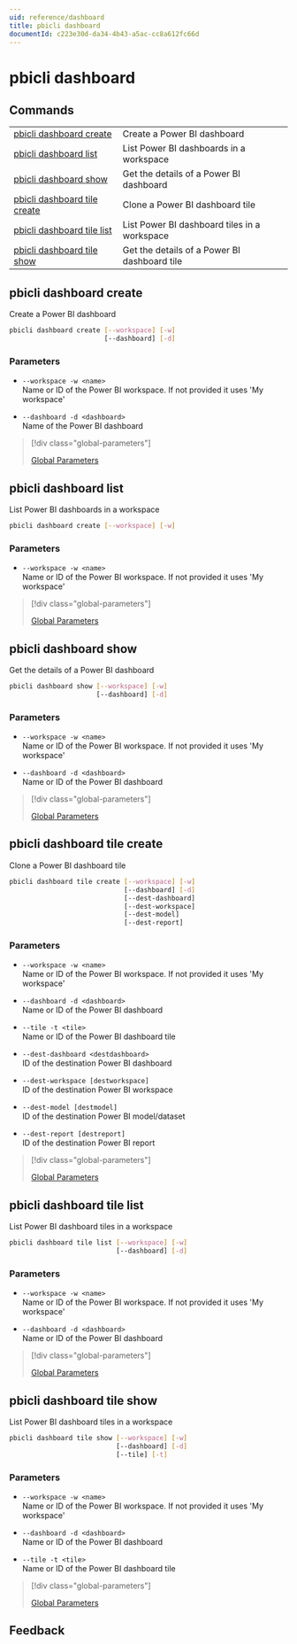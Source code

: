 ```yaml
---
uid: reference/dashboard
title: pbicli dashboard
documentId: c223e30d-da34-4b43-a5ac-cc8a612fc66d
---
```


# pbicli dashboard

## Commands

|                                                               |                                              |
| ------------------------------------------------------------- | -------------------------------------------- |
| [pbicli dashboard create](#pbicli-dashboard-create)           | Create a Power BI dashboard                  |
| [pbicli dashboard list](#pbicli-dashboard-list)               | List Power BI dashboards in a workspace      |
| [pbicli dashboard show](#pbicli-dashboard-show)               | Get the details of a Power BI dashboard      |
| [pbicli dashboard tile create](#pbicli-dashboard-tile-create) | Clone a Power BI dashboard tile              |
| [pbicli dashboard tile list](#pbicli-dashboard-tile-list)     | List Power BI dashboard tiles in a workspace |
| [pbicli dashboard tile show](#pbicli-dashboard-tile-show)     | Get the details of a Power BI dashboard tile |

## pbicli dashboard create

Create a Power BI dashboard

```bash
pbicli dashboard create [--workspace] [-w]
                        [--dashboard] [-d]
```

### Parameters

-   `--workspace -w <name>`<br/>Name or ID of the Power BI workspace. If not provided it uses 'My workspace'

-   `--dashboard -d <dashboard>`<br/>Name of the Power BI dashboard

> [!div class="global-parameters"]
>
> [Global Parameters](xref:global)

## pbicli dashboard list

List Power BI dashboards in a workspace

```bash
pbicli dashboard create [--workspace] [-w]
```

### Parameters

-   `--workspace -w <name>`<br/>Name or ID of the Power BI workspace. If not provided it uses 'My workspace'

> [!div class="global-parameters"]
>
> [Global Parameters](xref:global)

## pbicli dashboard show

Get the details of a Power BI dashboard

```bash
pbicli dashboard show [--workspace] [-w]
                      [--dashboard] [-d]
```

### Parameters

-   `--workspace -w <name>`<br/>Name or ID of the Power BI workspace. If not provided it uses 'My workspace'

-   `--dashboard -d <dashboard>`<br/>Name or ID of the Power BI dashboard

> [!div class="global-parameters"]
>
> [Global Parameters](xref:global)

## pbicli dashboard tile create

Clone a Power BI dashboard tile

```bash
pbicli dashboard tile create [--workspace] [-w]
                             [--dashboard] [-d]
                             [--dest-dashboard]
                             [--dest-workspace]
                             [--dest-model]
                             [--dest-report]
```

### Parameters

-   `--workspace -w <name>`<br/>Name or ID of the Power BI workspace. If not provided it uses 'My workspace'

-   `--dashboard -d <dashboard>`<br/>Name or ID of the Power BI dashboard

-   `--tile -t <tile>`<br/>Name or ID of the Power BI dashboard tile

-   `--dest-dashboard <destdashboard>`<br/>ID of the destination Power BI dashboard

-   `--dest-workspace [destworkspace]`<br/>ID of the destination Power BI workspace

-   `--dest-model [destmodel]`<br/>ID of the destination Power BI model/dataset

-   `--dest-report [destreport]`<br/>ID of the destination Power BI report

> [!div class="global-parameters"]
>
> [Global Parameters](xref:global)

## pbicli dashboard tile list

List Power BI dashboard tiles in a workspace

```bash
pbicli dashboard tile list [--workspace] [-w]
                           [--dashboard] [-d]
```

### Parameters

-   `--workspace -w <name>`<br/>Name or ID of the Power BI workspace. If not provided it uses 'My workspace'

-   `--dashboard -d <dashboard>`<br/>Name or ID of the Power BI dashboard

> [!div class="global-parameters"]
>
> [Global Parameters](xref:global)

## pbicli dashboard tile show

List Power BI dashboard tiles in a workspace

```bash
pbicli dashboard tile show [--workspace] [-w]
                           [--dashboard] [-d]
                           [--tile] [-t]
```

### Parameters

-   `--workspace -w <name>`<br/>Name or ID of the Power BI workspace. If not provided it uses 'My workspace'

-   `--dashboard -d <dashboard>`<br/>Name or ID of the Power BI dashboard

-   `--tile -t <tile>`<br/>Name or ID of the Power BI dashboard tile

> [!div class="global-parameters"]
>
> [Global Parameters](xref:global)

## Feedback
